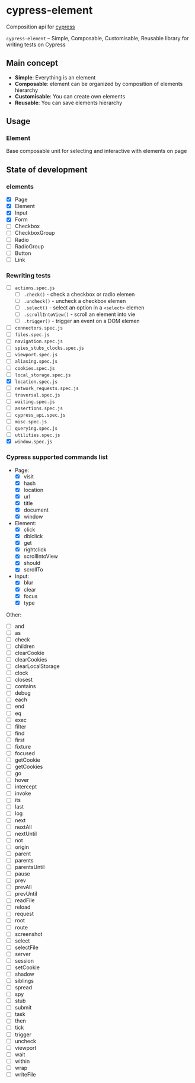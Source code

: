 # cypress-element

Composition api for [cypress](https://cypress.io)

`cypress-element` – Simple, Composable, Customisable, Reusable library for writing tests on Cypress

## Main concept

- **Simple**: Everything is an element
- **Composable**: element can be organized by composition of elements hierarchy
- **Customisable**: You can create own elements
- **Reusable**: You can save elements hierarchy

## Usage

### Element

Base composable unit for selecting and interactive with elements on page

## State of development

### elements

- [x] Page
- [x] Element
- [x] Input
- [x] Form
- [ ] Checkbox
- [ ] CheckboxGroup
- [ ] Radio
- [ ] RadioGroup
- [ ] Button
- [ ] Link

### Rewriting tests

- [ ] `actions.spec.js`
  - [ ] `.check()` - check a checkbox or radio elemen
  - [ ] `.uncheck()` - uncheck a checkbox elemen
  - [ ] `.select()` - select an option in a `<select>` elemen
  - [ ] `.scrollIntoView()` - scroll an element into vie
  - [ ] `.trigger()` - trigger an event on a DOM elemen
- [ ] `connectors.spec.js`
- [ ] `files.spec.js`
- [ ] `navigation.spec.js`
- [ ] `spies_stubs_clocks.spec.js`
- [ ] `viewport.spec.js`
- [ ] `aliasing.spec.js`
- [ ] `cookies.spec.js`
- [ ] `local_storage.spec.js`
- [x] `location.spec.js`
- [ ] `network_requests.spec.js`
- [ ] `traversal.spec.js`
- [ ] `waiting.spec.js`
- [ ] `assertions.spec.js`
- [ ] `cypress_api.spec.js`
- [ ] `misc.spec.js`
- [ ] `querying.spec.js`
- [ ] `utilities.spec.js`
- [x] `window.spec.js`

### Cypress supported commands list

- Page:
  - [x] visit
  - [x] hash
  - [x] location
  - [x] url
  - [x] title
  - [x] document
  - [x] window
- Element:
  - [x] click
  - [x] dblclick
  - [x] get
  - [x] rightclick
  - [x] scrollIntoView
  - [x] should
  - [x] scrollTo
- Input:
  - [x] blur
  - [x] clear
  - [x] focus
  - [x] type

Other:

- [ ] and
- [ ] as
- [ ] check
- [ ] children
- [ ] clearCookie
- [ ] clearCookies
- [ ] clearLocalStorage
- [ ] clock
- [ ] closest
- [ ] contains
- [ ] debug
- [ ] each
- [ ] end
- [ ] eq
- [ ] exec
- [ ] filter
- [ ] find
- [ ] first
- [ ] fixture
- [ ] focused
- [ ] getCookie
- [ ] getCookies
- [ ] go
- [ ] hover
- [ ] intercept
- [ ] invoke
- [ ] its
- [ ] last
- [ ] log
- [ ] next
- [ ] nextAll
- [ ] nextUntil
- [ ] not
- [ ] origin
- [ ] parent
- [ ] parents
- [ ] parentsUntil
- [ ] pause
- [ ] prev
- [ ] prevAll
- [ ] prevUntil
- [ ] readFile
- [ ] reload
- [ ] request
- [ ] root
- [ ] route
- [ ] screenshot
- [ ] select
- [ ] selectFile
- [ ] server
- [ ] session
- [ ] setCookie
- [ ] shadow
- [ ] siblings
- [ ] spread
- [ ] spy
- [ ] stub
- [ ] submit
- [ ] task
- [ ] then
- [ ] tick
- [ ] trigger
- [ ] uncheck
- [ ] viewport
- [ ] wait
- [ ] within
- [ ] wrap
- [ ] writeFile
